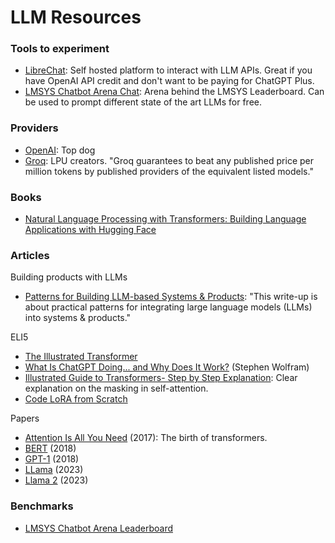 # LLM Resources

### Tools to experiment

- [LibreChat](https://github.com/danny-avila/LibreChat): Self hosted platform to interact with LLM APIs. Great if you have OpenAI API credit and don't want to be paying for ChatGPT Plus.
- [LMSYS Chatbot Arena Chat](https://chat.lmsys.org/): Arena behind the LMSYS Leaderboard. Can be used to prompt different state of the art LLMs for free.

### Providers

- [OpenAI](https://openai.com/): Top dog
- [Groq](https://groq.com/): LPU creators. "Groq guarantees to beat any published price per million tokens by published providers of the equivalent listed models."

### Books

- [Natural Language Processing with Transformers: Building Language Applications with Hugging Face](https://www.goodreads.com/en/book/show/60114857)

### Articles

Building products with LLMs
- [Patterns for Building LLM-based Systems & Products](https://eugeneyan.com/writing/llm-patterns/): "This write-up is about practical patterns for integrating large language models (LLMs) into systems & products."

ELI5
- [The Illustrated Transformer](https://jalammar.github.io/illustrated-transformer/)
- [What Is ChatGPT Doing... and Why Does It Work?](https://writings.stephenwolfram.com/2023/02/what-is-chatgpt-doing-and-why-does-it-work/) (Stephen Wolfram)
- [Illustrated Guide to Transformers- Step by Step Explanation](https://towardsdatascience.com/illustrated-guide-to-transformers-step-by-step-explanation-f74876522bc0): Clear explanation on the masking in self-attention.
- [Code LoRA from Scratch](https://lightning.ai/lightning-ai/studios/code-lora-from-scratch)

Papers
- [Attention Is All You Need](https://arxiv.org/abs/1706.03762) (2017): The birth of transformers.
- [BERT](https://arxiv.org/abs/1810.04805) (2018)
- [GPT-1](https://cdn.openai.com/research-covers/language-unsupervised/language_understanding_paper.pdf) (2018)
- [LLama](https://arxiv.org/abs/2302.13971) (2023)
- [Llama 2](https://ai.meta.com/research/publications/llama-2-open-foundation-and-fine-tuned-chat-models/) (2023)

### Benchmarks

- [LMSYS Chatbot Arena Leaderboard](https://huggingface.co/spaces/lmsys/chatbot-arena-leaderboard)
